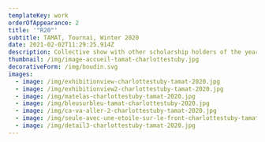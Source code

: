 ```yaml
---
templateKey: work
orderOfAppearance: 2
title: '"R20"'
subtitle: TAMAT, Tournai, Winter 2020
date: 2021-02-02T11:29:25.914Z
description: Collective show with other scholarship holders of the year 2020
thumbnail: /img/image-accueil-tamat-charlottestuby.jpg
decorativeForm: /img/boudin.svg
images:
  - image: /img/exhibitionview-charlottestuby-tamat-2020.jpg
  - image: /img/exhibitionview2-charlottestuby-tamat-2020.jpg
  - image: /img/matelas-charlottestuby-tamat-2020.jpg
  - image: /img/bleusurbleu-tamat-charlottestuby-2020.jpg
  - image: /img/ca-va-aller-2-charlottestuby-tamat-2020.jpg
  - image: /img/seule-avec-une-etoile-sur-le-front-charlottestuby-tamat-2020.jpg
  - image: /img/detail3-charlottestuby-tamat-2020.jpg
---
```

